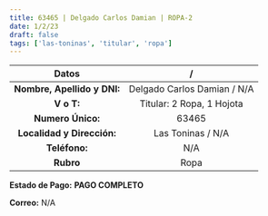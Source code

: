 ```yaml
---
title: 63465 | Delgado Carlos Damian | ROPA-2
date: 1/2/23
draft: false
tags: ['las-toninas', 'titular', 'ropa']
---
```


|          **Datos**          |              /              |
|:---------------------------:|:---------------------------:|
| **Nombre, Apellido y DNI:** | Delgado Carlos Damian / N/A |
|          **V o T:**         |  Titular: 2 Ropa, 1 Hojota  |
|      **Numero Único:**      |            63465            |
|  **Localidad y Dirección:** |      Las Toninas / N/A      |
|        **Teléfono:**        |             N/A             |
|          **Rubro**          |             Ropa            |

**Estado de Pago:** **PAGO COMPLETO**

**Correo:** N/A
